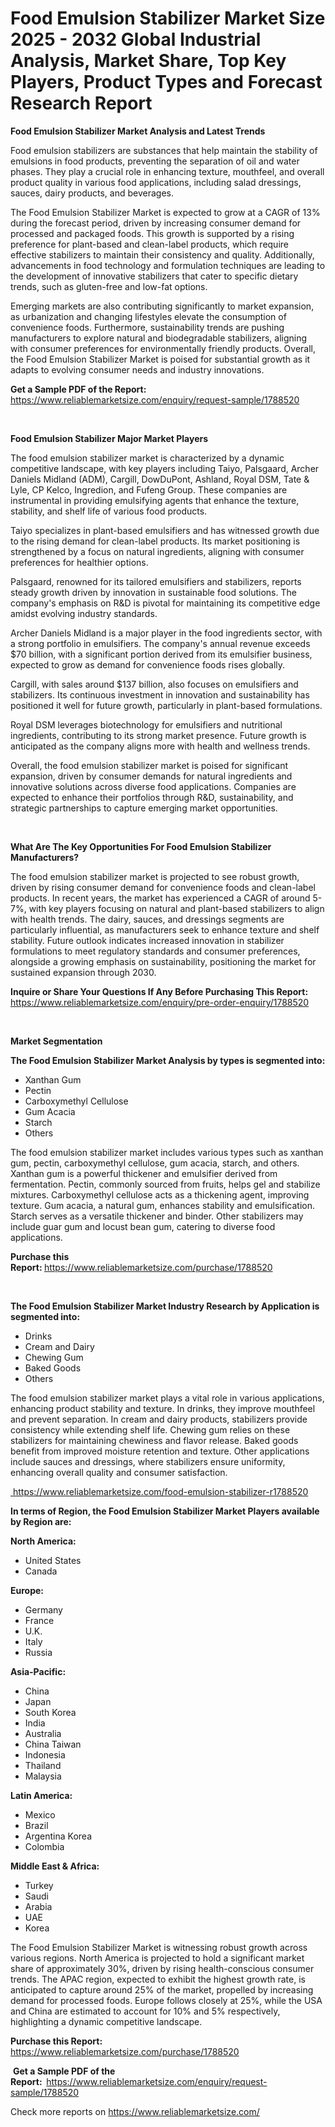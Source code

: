 <p><h1>Food Emulsion Stabilizer Market Size 2025 - 2032 Global Industrial Analysis, Market Share, Top Key Players, Product Types and Forecast Research Report</h1></p><p><strong>Food Emulsion Stabilizer Market Analysis and Latest Trends</strong></p>
<p><p>Food emulsion stabilizers are substances that help maintain the stability of emulsions in food products, preventing the separation of oil and water phases. They play a crucial role in enhancing texture, mouthfeel, and overall product quality in various food applications, including salad dressings, sauces, dairy products, and beverages. </p><p>The Food Emulsion Stabilizer Market is expected to grow at a CAGR of 13% during the forecast period, driven by increasing consumer demand for processed and packaged foods. This growth is supported by a rising preference for plant-based and clean-label products, which require effective stabilizers to maintain their consistency and quality. Additionally, advancements in food technology and formulation techniques are leading to the development of innovative stabilizers that cater to specific dietary trends, such as gluten-free and low-fat options.</p><p>Emerging markets are also contributing significantly to market expansion, as urbanization and changing lifestyles elevate the consumption of convenience foods. Furthermore, sustainability trends are pushing manufacturers to explore natural and biodegradable stabilizers, aligning with consumer preferences for environmentally friendly products. Overall, the Food Emulsion Stabilizer Market is poised for substantial growth as it adapts to evolving consumer needs and industry innovations.</p></p>
<p><strong>Get a Sample PDF of the Report:&nbsp;</strong> <a href="https://www.reliablemarketsize.com/enquiry/request-sample/1788520?utm_campaign=2488&utm_medium=2&utm_source=Github&utm_content=ia&utm_term=15022025&utm_id=food-emulsion-stabilizer">https://www.reliablemarketsize.com/enquiry/request-sample/1788520</a></p>
<p>&nbsp;</p>
<p><strong>Food Emulsion Stabilizer Major Market Players</strong></p>
<p><p>The food emulsion stabilizer market is characterized by a dynamic competitive landscape, with key players including Taiyo, Palsgaard, Archer Daniels Midland (ADM), Cargill, DowDuPont, Ashland, Royal DSM, Tate & Lyle, CP Kelco, Ingredion, and Fufeng Group. These companies are instrumental in providing emulsifying agents that enhance the texture, stability, and shelf life of various food products.</p><p>Taiyo specializes in plant-based emulsifiers and has witnessed growth due to the rising demand for clean-label products. Its market positioning is strengthened by a focus on natural ingredients, aligning with consumer preferences for healthier options.</p><p>Palsgaard, renowned for its tailored emulsifiers and stabilizers, reports steady growth driven by innovation in sustainable food solutions. The company's emphasis on R&D is pivotal for maintaining its competitive edge amidst evolving industry standards.</p><p>Archer Daniels Midland is a major player in the food ingredients sector, with a strong portfolio in emulsifiers. The company's annual revenue exceeds $70 billion, with a significant portion derived from its emulsifier business, expected to grow as demand for convenience foods rises globally.</p><p>Cargill, with sales around $137 billion, also focuses on emulsifiers and stabilizers. Its continuous investment in innovation and sustainability has positioned it well for future growth, particularly in plant-based formulations.</p><p>Royal DSM leverages biotechnology for emulsifiers and nutritional ingredients, contributing to its strong market presence. Future growth is anticipated as the company aligns more with health and wellness trends.</p><p>Overall, the food emulsion stabilizer market is poised for significant expansion, driven by consumer demands for natural ingredients and innovative solutions across diverse food applications. Companies are expected to enhance their portfolios through R&D, sustainability, and strategic partnerships to capture emerging market opportunities.</p></p>
<p>&nbsp;</p>
<p><strong>What Are The Key Opportunities For Food Emulsion Stabilizer Manufacturers?</strong></p>
<p><p>The food emulsion stabilizer market is projected to see robust growth, driven by rising consumer demand for convenience foods and clean-label products. In recent years, the market has experienced a CAGR of around 5-7%, with key players focusing on natural and plant-based stabilizers to align with health trends. The dairy, sauces, and dressings segments are particularly influential, as manufacturers seek to enhance texture and shelf stability. Future outlook indicates increased innovation in stabilizer formulations to meet regulatory standards and consumer preferences, alongside a growing emphasis on sustainability, positioning the market for sustained expansion through 2030.</p></p>
<p><strong>Inquire or Share Your Questions If Any Before Purchasing This Report:</strong> <a href="https://www.reliablemarketsize.com/enquiry/pre-order-enquiry/1788520?utm_campaign=2488&utm_medium=2&utm_source=Github&utm_content=ia&utm_term=15022025&utm_id=food-emulsion-stabilizer">https://www.reliablemarketsize.com/enquiry/pre-order-enquiry/1788520</a></p>
<p>&nbsp;</p>
<p><strong>Market Segmentation</strong></p>
<p><strong>The Food Emulsion Stabilizer Market Analysis by types is segmented into:</strong></p>
<p><ul><li>Xanthan Gum</li><li>Pectin</li><li>Carboxymethyl Cellulose</li><li>Gum Acacia</li><li>Starch</li><li>Others</li></ul></p>
<p><p>The food emulsion stabilizer market includes various types such as xanthan gum, pectin, carboxymethyl cellulose, gum acacia, starch, and others. Xanthan gum is a powerful thickener and emulsifier derived from fermentation. Pectin, commonly sourced from fruits, helps gel and stabilize mixtures. Carboxymethyl cellulose acts as a thickening agent, improving texture. Gum acacia, a natural gum, enhances stability and emulsification. Starch serves as a versatile thickener and binder. Other stabilizers may include guar gum and locust bean gum, catering to diverse food applications.</p></p>
<p><strong>Purchase this Report:&nbsp;</strong><a href="https://www.reliablemarketsize.com/purchase/1788520?utm_campaign=2488&utm_medium=2&utm_source=Github&utm_content=ia&utm_term=15022025&utm_id=food-emulsion-stabilizer">https://www.reliablemarketsize.com/purchase/1788520</a></p>
<p>&nbsp;</p>
<p><strong>The Food Emulsion Stabilizer Market Industry Research by Application is segmented into:</strong></p>
<p><ul><li>Drinks</li><li>Cream and Dairy</li><li>Chewing Gum</li><li>Baked Goods</li><li>Others</li></ul></p>
<p><p>The food emulsion stabilizer market plays a vital role in various applications, enhancing product stability and texture. In drinks, they improve mouthfeel and prevent separation. In cream and dairy products, stabilizers provide consistency while extending shelf life. Chewing gum relies on these stabilizers for maintaining chewiness and flavor release. Baked goods benefit from improved moisture retention and texture. Other applications include sauces and dressings, where stabilizers ensure uniformity, enhancing overall quality and consumer satisfaction.</p></p>
<p><a href="https://www.reliablemarketsize.com/food-emulsion-stabilizer-r1788520?utm_campaign=2488&utm_medium=2&utm_source=Github&utm_content=ia&utm_term=15022025&utm_id=food-emulsion-stabilizer">&nbsp;https://www.reliablemarketsize.com/food-emulsion-stabilizer-r1788520</a></p>
<p><strong>In terms of Region, the Food Emulsion Stabilizer Market Players available by Region are:</strong></p>
<p>
    <p> <strong> North America: </strong>
        <ul>
            <li>United States</li>
            <li>Canada</li>
        </ul>
        </p> 
    <p> <strong> Europe: </strong>
        <ul>
            <li>Germany</li>
            <li>France</li>
            <li>U.K.</li>
            <li>Italy</li>
            <li>Russia</li>
        </ul>
        </p> 
    <p> <strong> Asia-Pacific: </strong>
        <ul>
            <li>China</li>
            <li>Japan</li>
            <li>South Korea</li>
            <li>India</li>
            <li>Australia</li>
            <li>China Taiwan</li>
            <li>Indonesia</li>
            <li>Thailand</li>
            <li>Malaysia</li>
        </ul>
        </p> 
    <p> <strong> Latin America: </strong>
        <ul>
            <li>Mexico</li>
            <li>Brazil</li>
            <li>Argentina Korea</li>
            <li>Colombia</li>
        </ul>
        </p> 
    <p> <strong> Middle East & Africa: </strong>
        <ul>
            <li>Turkey</li>
            <li>Saudi</li>
            <li>Arabia</li>
            <li>UAE</li>
            <li>Korea</li>
        </ul>
    </p>
    </p>
<p><p>The Food Emulsion Stabilizer Market is witnessing robust growth across various regions. North America is projected to hold a significant market share of approximately 30%, driven by rising health-conscious consumer trends. The APAC region, expected to exhibit the highest growth rate, is anticipated to capture around 25% of the market, propelled by increasing demand for processed foods. Europe follows closely at 25%, while the USA and China are estimated to account for 10% and 5% respectively, highlighting a dynamic competitive landscape.</p></p>
<p><strong>Purchase this Report: </strong><a href="https://www.reliablemarketsize.com/purchase/1788520?utm_campaign=2488&utm_medium=2&utm_source=Github&utm_content=ia&utm_term=15022025&utm_id=food-emulsion-stabilizer">https://www.reliablemarketsize.com/purchase/1788520</a></p>
<p>&nbsp;<strong>Get a Sample PDF of the Report:&nbsp;&nbsp;</strong><a href="https://www.reliablemarketsize.com/enquiry/request-sample/1788520?utm_campaign=2488&utm_medium=2&utm_source=Github&utm_content=ia&utm_term=15022025&utm_id=food-emulsion-stabilizer">https://www.reliablemarketsize.com/enquiry/request-sample/1788520</a></p>
<p><strong></strong></p>
<p>Check more reports on <a href="https://www.reliablemarketsize.com/?utm_campaign=2488&utm_medium=2&utm_source=Github&utm_content=ia&utm_term=15022025&utm_id=food-emulsion-stabilizer">https://www.reliablemarketsize.com/</a></p>